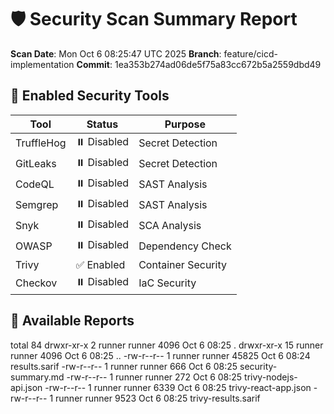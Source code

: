 # 🛡️ Security Scan Summary Report

**Scan Date**: Mon Oct  6 08:25:47 UTC 2025
**Branch**: feature/cicd-implementation
**Commit**: 1ea353b274ad06de5f75a83cc672b5a2559dbd49

## 🔧 Enabled Security Tools

| Tool | Status | Purpose |
|------|--------|---------|
| TruffleHog | ⏸️ Disabled | Secret Detection |
| GitLeaks | ⏸️ Disabled | Secret Detection |
| CodeQL | ⏸️ Disabled | SAST Analysis |
| Semgrep | ⏸️ Disabled | SAST Analysis |
| Snyk | ⏸️ Disabled | SCA Analysis |
| OWASP | ⏸️ Disabled | Dependency Check |
| Trivy | ✅ Enabled | Container Security |
| Checkov | ⏸️ Disabled | IaC Security |

## 📁 Available Reports

total 84
drwxr-xr-x  2 runner runner  4096 Oct  6 08:25 .
drwxr-xr-x 15 runner runner  4096 Oct  6 08:25 ..
-rw-r--r--  1 runner runner 45825 Oct  6 08:24 results.sarif
-rw-r--r--  1 runner runner   666 Oct  6 08:25 security-summary.md
-rw-r--r--  1 runner runner   272 Oct  6 08:25 trivy-nodejs-api.json
-rw-r--r--  1 runner runner  6339 Oct  6 08:25 trivy-react-app.json
-rw-r--r--  1 runner runner  9523 Oct  6 08:25 trivy-results.sarif
